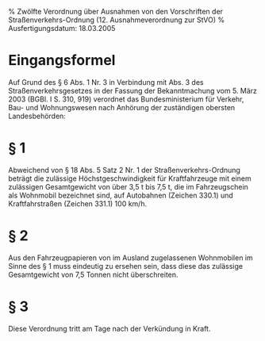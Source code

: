 % Zwölfte Verordnung über Ausnahmen von den Vorschriften der Straßenverkehrs-Ordnung  (12. Ausnahmeverordnung zur StVO)
% Ausfertigungsdatum: 18.03.2005
 
# Eingangsformel

Auf Grund des § 6 Abs. 1 Nr. 3 in Verbindung mit Abs. 3 des Straßenverkehrsgesetzes in der Fassung der Bekanntmachung vom 5. März 2003 (BGBl. I S. 310, 919) verordnet das Bundesministerium für Verkehr, Bau- und Wohnungswesen nach Anhörung der zuständigen obersten Landesbehörden:

# § 1

Abweichend von § 18 Abs. 5 Satz 2 Nr. 1 der Straßenverkehrs-Ordnung beträgt die zulässige Höchstgeschwindigkeit für Kraftfahrzeuge mit einem zulässigen Gesamtgewicht von über 3,5 t bis 7,5 t, die im Fahrzeugschein als Wohnmobil bezeichnet sind, auf Autobahnen (Zeichen 330.1) und Kraftfahrstraßen (Zeichen 331.1) 100 km/h.

# § 2

Aus den Fahrzeugpapieren von im Ausland zugelassenen Wohnmobilen im Sinne des § 1 muss eindeutig zu ersehen sein, dass diese das zulässige Gesamtgewicht von 7,5 Tonnen nicht überschreiten.

# § 3

Diese Verordnung tritt am Tage nach der Verkündung in Kraft.
